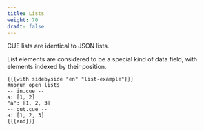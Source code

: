```yaml
---
title: Lists
weight: 70
draft: false
---
```


CUE lists are identical to JSON lists.

List elements are considered to be a special kind of data field, with elements indexed by their position.

```coq
{{{with sidebyside "en" "list-example"}}}
#norun open lists
-- in.cue --
a: [1, 2]
"a": [1, 2, 3]
-- out.cue --
a: [1, 2, 3]
{{{end}}}
```

<!-- TODO

a: 3: 4 // ok

a:  5: 6 // introduces gap.

<sidebar: CUE has a construct called associative lists which allows redefining how composition works>

<Reference: associative lists>

-->
